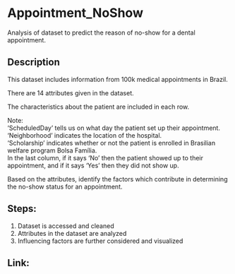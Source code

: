 # Appointment_NoShow
Analysis of dataset to predict the reason of no-show for a dental appointment.

## Description
This dataset includes information from 100k medical appointments in Brazil. <br>

There are 14 attributes given in the dataset.

The characteristics about the patient are included in each row.<br>

Note:<br>
‘ScheduledDay’ tells us on what day the patient set up their appointment.<br>
‘Neighborhood’ indicates the location of the hospital.<br>
‘Scholarship’ indicates whether or not the patient is enrolled in Brasilian welfare program Bolsa Família.<br>
In the last column, if it says ‘No’ then the patient showed up to their appointment, and if it says ‘Yes’ then they did not show up.<br>

Based on the attributes, identify the factors which contribute in determining the no-show status for an appointment.

## Steps:
1. Dataset is accessed and cleaned
2. Attributes in the dataset are analyzed
3. Influencing factors are further considered and visualized

## Link:
